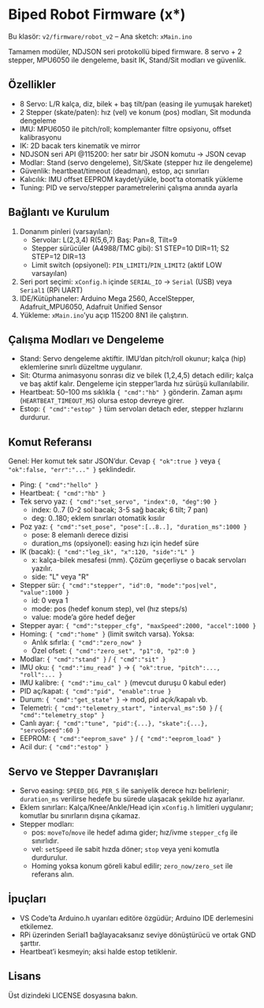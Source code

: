 # Biped Robot Firmware (x*)

Bu klasör: `v2/firmware/robot_v2` – Ana sketch: `xMain.ino`

Tamamen modüler, NDJSON seri protokollü biped firmware. 8 servo + 2 stepper, MPU6050 ile dengeleme, basit IK, Stand/Sit modları ve güvenlik.

## Özellikler
- 8 Servo: L/R kalça, diz, bilek + baş tilt/pan (easing ile yumuşak hareket)
- 2 Stepper (skate/paten): hız (vel) ve konum (pos) modları, Sit modunda dengeleme
- IMU: MPU6050 ile pitch/roll; komplemanter filtre opsiyonu, offset kalibrasyonu
- IK: 2D bacak ters kinematik ve mirror
- NDJSON seri API @115200: her satır bir JSON komutu → JSON cevap
- Modlar: Stand (servo dengeleme), Sit/Skate (stepper hız ile dengeleme)
- Güvenlik: heartbeat/timeout (deadman), estop, açı sınırları
- Kalıcılık: IMU offset EEPROM kaydet/yükle, boot’ta otomatik yükleme
- Tuning: PID ve servo/stepper parametrelerini çalışma anında ayarla

## Bağlantı ve Kurulum
1) Donanım pinleri (varsayılan):
	 - Servolar: L(2,3,4) R(5,6,7) Baş: Pan=8, Tilt=9
	 - Stepper sürücüler (A4988/TMC gibi): S1 STEP=10 DIR=11; S2 STEP=12 DIR=13
	 - Limit switch (opsiyonel): `PIN_LIMIT1`/`PIN_LIMIT2` (aktif LOW varsayılan)
2) Seri port seçimi: `xConfig.h` içinde `SERIAL_IO` → `Serial` (USB) veya `Serial1` (RPi UART)
3) IDE/Kütüphaneler: Arduino Mega 2560, AccelStepper, Adafruit_MPU6050, Adafruit Unified Sensor
4) Yükleme: `xMain.ino`’yu açıp 115200 8N1 ile çalıştırın.

## Çalışma Modları ve Dengeleme
- Stand: Servo dengeleme aktiftir. IMU’dan pitch/roll okunur; kalça (hip) eklemlerine sınırlı düzeltme uygulanır.
- Sit: Oturma animasyonu sonrası diz ve bilek (1,2,4,5) detach edilir; kalça ve baş aktif kalır. Dengeleme için stepper’larda hız sürüşü kullanılabilir.
- Heartbeat: 50–100 ms sıklıkla `{ "cmd":"hb" }` gönderin. Zaman aşımı (`HEARTBEAT_TIMEOUT_MS`) olursa estop devreye girer.
- Estop: `{ "cmd":"estop" }` tüm servoları detach eder, stepper hızlarını durdurur.

## Komut Referansı
Genel: Her komut tek satır JSON’dur. Cevap `{ "ok":true }` veya `{ "ok":false, "err":"..." }` şeklindedir.

- Ping: `{ "cmd":"hello" }`
- Heartbeat: `{ "cmd":"hb" }`
- Tek servo yaz: `{ "cmd":"set_servo", "index":0, "deg":90 }`
	- index: 0..7 (0-2 sol bacak; 3-5 sağ bacak; 6 tilt; 7 pan)
	- deg: 0..180; eklem sınırları otomatik kısılır
- Poz yaz: `{ "cmd":"set_pose", "pose":[..8..], "duration_ms":1000 }`
	- pose: 8 elemanlı derece dizisi
	- duration_ms (opsiyonel): easing hızı için hedef süre
- IK (bacak): `{ "cmd":"leg_ik", "x":120, "side":"L" }`
	- x: kalça-bilek mesafesi (mm). Çözüm geçerliyse o bacak servoları yazılır.
	- side: "L" veya "R"
- Stepper sür: `{ "cmd":"stepper", "id":0, "mode":"pos|vel", "value":1000 }`
	- id: 0 veya 1
	- mode: pos (hedef konum step), vel (hız steps/s)
	- value: mode’a göre hedef değer
- Stepper ayar: `{ "cmd":"stepper_cfg", "maxSpeed":2000, "accel":1000 }`
- Homing: `{ "cmd":"home" }` (limit switch varsa). Yoksa:
	- Anlık sıfırla: `{ "cmd":"zero_now" }`
	- Özel ofset: `{ "cmd":"zero_set", "p1":0, "p2":0 }`
- Modlar: `{ "cmd":"stand" }` / `{ "cmd":"sit" }`
- IMU oku: `{ "cmd":"imu_read" }` → `{ "ok":true, "pitch":..., "roll":... }`
- IMU kalibre: `{ "cmd":"imu_cal" }` (mevcut duruşu 0 kabul eder)
- PID aç/kapat: `{ "cmd":"pid", "enable":true }`
- Durum: `{ "cmd":"get_state" }` → mod, pid açık/kapalı vb.
- Telemetri: `{ "cmd":"telemetry_start", "interval_ms":50 }` / `{ "cmd":"telemetry_stop" }`
- Canlı ayar: `{ "cmd":"tune", "pid":{...}, "skate":{...}, "servoSpeed":60 }`
- EEPROM: `{ "cmd":"eeprom_save" }` / `{ "cmd":"eeprom_load" }`
- Acil dur: `{ "cmd":"estop" }`

## Servo ve Stepper Davranışları
- Servo easing: `SPEED_DEG_PER_S` ile saniyelik derece hızı belirlenir; `duration_ms` verilirse hedefe bu sürede ulaşacak şekilde hız ayarlanır.
- Eklem sınırları: Kalça/Knee/Ankle/Head için `xConfig.h` limitleri uygulanır; komutlar bu sınırların dışına çıkamaz.
- Stepper modları:
	- pos: `moveTo`/`move` ile hedef adıma gider; hız/ivme `stepper_cfg` ile sınırlıdır.
	- vel: `setSpeed` ile sabit hızda döner; `stop` veya yeni komutla durdurulur.
	- Homing yoksa konum göreli kabul edilir; `zero_now/zero_set` ile referans alın.

## İpuçları
- VS Code’ta Arduino.h uyarıları editöre özgüdür; Arduino IDE derlemesini etkilemez.
- RPi üzerinden Serial1 bağlayacaksanız seviye dönüştürücü ve ortak GND şarttır.
- Heartbeat’i kesmeyin; aksi halde estop tetiklenir.

## Lisans
Üst dizindeki LICENSE dosyasına bakın.
